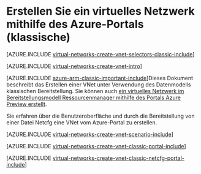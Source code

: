 <properties
   pageTitle="Erstellen Sie ein virtuelles Netzwerk über das Azure-Portal | Microsoft Azure"
   description="Informationen Sie zum Erstellen eines virtuellen Netzwerks über das Azure-Portal."
   services="virtual-network"
   documentationCenter=""
   authors="jimdial"
   manager="carmonm"
   editor=""
   tags="azure-service-management"/>

<tags
   ms.service="virtual-network"
   ms.devlang="na"
   ms.topic="article"
   ms.tgt_pltfrm="na"
   ms.workload="infrastructure-services"
   ms.date="03/15/2016"
   ms.author="jdial"/>

# <a name="create-a-virtual-network-classic-by-using-the-azure-portal"></a>Erstellen Sie ein virtuelles Netzwerk mithilfe des Azure-Portals (klassische)

[AZURE.INCLUDE [virtual-networks-create-vnet-selectors-classic-include](../../includes/virtual-networks-create-vnet-selectors-classic-include.md)]

[AZURE.INCLUDE [virtual-networks-create-vnet-intro](../../includes/virtual-networks-create-vnet-intro-include.md)]

[AZURE.INCLUDE [azure-arm-classic-important-include](../../includes/azure-arm-classic-important-include.md)]Dieses Dokument beschreibt das Erstellen einer VNet unter Verwendung des Datenmodells klassischen Bereitstellung. Sie können auch [ein virtuelles Netzwerk im Bereitstellungsmodell Ressourcenmanager mithilfe des Portals Azure Preview erstellt](virtual-networks-create-vnet-arm-pportal.md).

Sie erfahren über die Benutzeroberfläche und durch die Bereitstellung von einer Datei Netcfg eine VNet vom Azure-Portal zu erstellen.

[AZURE.INCLUDE [virtual-networks-create-vnet-scenario-include](../../includes/virtual-networks-create-vnet-scenario-include.md)]

[AZURE.INCLUDE [virtual-networks-create-vnet-classic-portal-include](../../includes/virtual-networks-create-vnet-classic-portal-include.md)]

[AZURE.INCLUDE [virtual-networks-create-vnet-classic-netcfg-portal-include](../../includes/virtual-networks-create-vnet-classic-netcfg-portal-include.md)]
